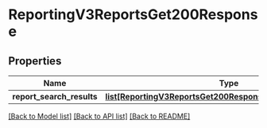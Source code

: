 # ReportingV3ReportsGet200Response

## Properties
Name | Type | Description | Notes
------------ | ------------- | ------------- | -------------
**report_search_results** | [**list[ReportingV3ReportsGet200ResponseReportSearchResults]**](ReportingV3ReportsGet200ResponseReportSearchResults.md) |  | [optional] 

[[Back to Model list]](../README.md#documentation-for-models) [[Back to API list]](../README.md#documentation-for-api-endpoints) [[Back to README]](../README.md)


